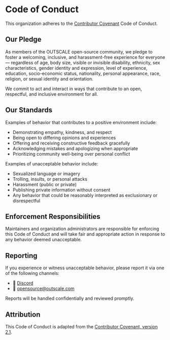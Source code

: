 # Code of Conduct

This organization adheres to the [Contributor Covenant](https://www.contributor-covenant.org) Code of Conduct.

## Our Pledge

As members of the OUTSCALE open-source community, we pledge to foster a welcoming, inclusive, and harassment-free experience for everyone — regardless of age, body size, visible or invisible disability, ethnicity, sex characteristics, gender identity and expression, level of experience, education, socio-economic status, nationality, personal appearance, race, religion, or sexual identity and orientation.

We commit to act and interact in ways that contribute to an open, respectful, and inclusive environment for all.

## Our Standards

Examples of behavior that contributes to a positive environment include:

- Demonstrating empathy, kindness, and respect
- Being open to differing opinions and experiences
- Offering and receiving constructive feedback gracefully
- Acknowledging mistakes and apologizing when appropriate
- Prioritizing community well-being over personal conflict

Examples of unacceptable behavior include:

- Sexualized language or imagery
- Trolling, insults, or personal attacks
- Harassment (public or private)
- Publishing private information without consent
- Any behavior that could be reasonably interpreted as exclusionary or disrespectful

## Enforcement Responsibilities

Maintainers and organization administrators are responsible for enforcing this Code of Conduct and will take fair and appropriate action in response to any behavior deemed unacceptable.

## Reporting

If you experience or witness unacceptable behavior, please report it via one of the following channels:

- 💬 [Discord](https://discord.gg/HUVtY5gT6s)
- 📧 [opensource@outscale.com](mailto:opensource@outscale.com)

Reports will be handled confidentially and reviewed promptly.

## Attribution

This Code of Conduct is adapted from the [Contributor Covenant, version 2.1](https://www.contributor-covenant.org/version/2/1/code_of_conduct.html).

